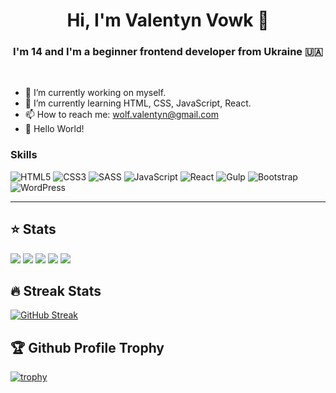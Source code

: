 <h1 align="center">Hi, I'm Valentyn Vowk 👋</h1>
<h3 align="center">I'm 14 and I'm a beginner frontend developer from Ukraine 🇺🇦</h3>  
  
<br>

- 🔭 I’m currently working on myself.
- 🌱 I’m currently learning HTML, CSS, JavaScript, React. 
- 📫 How to reach me: <a href="mailto:wolf.valentyn@gmail.com" target="_blank">wolf.valentyn@gmail.com</a> 
- 🤖  Hello World!                

### Skills

![HTML5](https://img.shields.io/badge/html5-%23E34F26.svg?style=for-the-badge&logo=html5&logoColor=white)
![CSS3](https://img.shields.io/badge/css3-%231572B6.svg?style=for-the-badge&logo=css3&logoColor=white)
![SASS](https://img.shields.io/badge/SASS-hotpink.svg?style=for-the-badge&logo=SASS&logoColor=white)
![JavaScript](https://img.shields.io/badge/javascript-%23323330.svg?style=for-the-badge&logo=javascript&logoColor=%23F7DF1E)
![React](https://img.shields.io/badge/react-%2320232a.svg?style=for-the-badge&logo=react&logoColor=%2361DAFB)
![Gulp](https://img.shields.io/badge/GULP-%23CF4647.svg?style=for-the-badge&logo=gulp&logoColor=white)
![Bootstrap](https://img.shields.io/badge/bootstrap-%23563D7C.svg?style=for-the-badge&logo=bootstrap&logoColor=white)
![WordPress](https://img.shields.io/badge/WordPress-%23117AC9.svg?style=for-the-badge&logo=WordPress&logoColor=white)

---

## ⭐ Stats  

![](https://github-profile-summary-cards.vercel.app/api/cards/profile-details?username=wolfval&theme=solarized_dark)
![](https://github-profile-summary-cards.vercel.app/api/cards/most-commit-language?username=wolfval&theme=solarized_dark)
![](https://github-profile-summary-cards.vercel.app/api/cards/repos-per-language?username=wolfval&theme=solarized_dark)
![](https://github-profile-summary-cards.vercel.app/api/cards/stats?username=wolfval&theme=solarized_dark)
![](https://github-profile-summary-cards.vercel.app/api/cards/productive-time?username=wolfval&theme=solarized_dark)

## 🔥 Streak Stats
[![GitHub Streak](https://github-readme-streak-stats.herokuapp.com/?user=wolfval)](https://git.io/streak-stats)

## 🏆 Github Profile Trophy

[![trophy](https://github-profile-trophy.vercel.app/?username=wolfval)](https://github.com/ryo-ma/github-profile-trophy)
